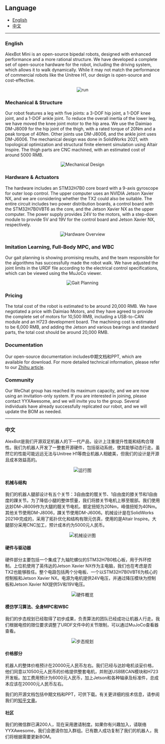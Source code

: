 ## Language

- [English](#english)
- [中文](#中文)

---

### English

AlexBot Mini is an open-source bipedal robots, designed with enhanced performance and a more rational structure. We have developed a complete set of open-source hardware for the robot, including the driving system, which allows it to walk dynamically. While it may not match the performance of commercial robots like the Unitree H1, our design is open-source and cost-effective.

<div style="text-align: center;">
    <img src="https://github.com/Alexhuge1/Alexbot/assets/79268846/a2eb591e-d456-4b0f-b197-b859c2b0c155" alt="run">
</div>

### Mechanical & Structure

Our robot features a leg with five joints: a 3-DOF hip joint, a 1-DOF knee joint, and a 1-DOF ankle joint. To reduce the overall inertia of the lower leg, we have moved the knee joint motor to the hip area. We use the Daimiao DM-J8009 for the hip joint of the thigh, with a rated torque of 20Nm and a peak torque of 40Nm. Other joints use DM-J8006, and the ankle joint uses DM-J6006. The mechanical design was done in SolidWorks 2021, with topological optimization and structural finite element simulation using Altair Inspire. The thigh parts are CNC machined, with an estimated cost of around 5000 RMB.

<div style="text-align: center;">
    <img alt="Mechanical Design" src="https://github.com/Alexhuge1/Alexbot/assets/79268846/150308cd-8ca5-4cd7-801d-cbc1b5fc478d">
</div>

### Hardware & Actuators

The hardware includes an STM32H7B0 core board with a 9-axis gyroscope for outer loop control. The upper computer uses an NVIDIA Jetson Xavier NX, and we are considering whether the TX2 could also be suitable. The entire circuit includes two power distribution boards, a control board with the STM32H7B0VBT6 as the core, and the Jetson Xavier NX as the upper computer. The power supply provides 24V to the motors, with a step-down module to provide 5V and 19V for the control board and Jetson Xavier NX, respectively.

<div style="text-align: center;">
    <img alt="Hardware Overview" src="https://github.com/Alexhuge1/Alexbot/assets/79268846/45d509cd-a820-4300-86af-de6eaf1d7879">
</div>

### Imitation Learning, Full-Body MPC, and WBC

Our gait planning is showing promising results, and the team responsible for the algorithms has successfully made the robot walk. We have adjusted the joint limits in the URDF file according to the electrical control specifications, which can be viewed using the MuJoCo viewer.

<div style="text-align: center;">
    <img alt="Gait Planning" src="https://github.com/Alexhuge1/Alexbot/assets/79268846/ca007be0-8ff4-47b6-8b23-acb9bd97a089">
</div>

### Pricing

The total cost of the robot is estimated to be around 20,000 RMB. We have negotiated a price with Daimiao Motors, and they have agreed to provide the complete set of motors for 10,500 RMB, including a USB-to-CAN module and an H723 development board. The machining cost is estimated to be 6,000 RMB, and adding the Jetson and various bearings and standard parts, the total cost should be around 20,000 RMB.

### Documentation

Our open-source documentation includes中期文档和PPT, which are available for download. For more detailed technical information, please refer to our [Zhihu article](https://zhuanlan.zhihu.com/p/69235601413).

### Community

Our WeChat group has reached its maximum capacity, and we are now using an invitation-only system. If you are interested in joining, please contact YYXAwesome, and we will invite you to the group. Several individuals have already successfully replicated our robot, and we will update the BOM as needed.


---

### 中文

AlexBot是我们开源双足机器人的下一代产品，设计上注重提升性能和结构合理性。我们为机器人开发了一整套开源硬件，包括驱动系统，使其能够动态行走。虽然它的性能可能远远无法与Unitree H1等商业机器人相媲美，但我们的设计是开源且成本效益高的。

<div style="text-align: center;">
    <img alt="运行图" src="https://github.com/Alexhuge1/Alexbot/assets/79268846/a2eb591e-d456-4b0f-b197-b859c2b0c155">
</div>

#### 机械与结构

我们的机器人腿部设计有五个关节：3自由度的髋关节、1自由度的膝关节和1自由度的踝关节。为了降低小腿的整体惯量，我们将膝关节电机上移至髋部。我们使用达妙DM-J8009作为大腿的髋关节电机，额定扭矩为20Nm，峰值扭矩为40Nm。其他关节使用DM-J8006，踝关节使用DM-J6006。机械设计是在SolidWorks 2021中完成的，采用了拓扑优化和结构有限元仿真，使用的是Altair Inspire。大腿部分采用CNC加工，预计成本约为5000元人民币。

<div style="text-align: center;">
    <img alt="机械设计图" src="https://github.com/Alexhuge1/Alexbot/assets/79268846/150308cd-8ca5-4cd7-801d-cbc1b5fc478d">
</div>

#### 硬件与驱动器

硬件部分主要包括一个集成了九轴陀螺仪的STM32H7B0核心板，用于外环控制。上位机使用了英伟达的Jetson Xavier NX作为主电脑，我们也在考虑是否TX2也能够胜任。整个电路包括两个分电板、一个以STM32H7B0VBT6为核心的控制板和Jetson Xavier NX。电源为电机提供24V电压，并通过降压模块为控制板和Jetson Xavier NX提供5V和19V电压。

<div style="text-align: center;">
    <img alt="硬件概览" src="https://github.com/Alexhuge1/Alexbot/assets/79268846/45d509cd-a820-4300-86af-de6eaf1d7879">
</div>

#### 模仿学习算法、全身MPC和WBC

我们的步态规划已经取得了初步成果，负责算法的团队已经成功让机器人行走。我们根据电控的限位要求调整了URDF文件中的关节限制，可以通过MuJoCo查看器查看。

<div style="text-align: center;">
    <img alt="步态规划" src="https://github.com/Alexhuge1/Alexbot/assets/79268846/ca007be0-8ff4-47b6-8b23-acb9bd97a089">
</div>

#### 价格部分

机器人的整体价格预计在20000元人民币左右。我们已经与达妙电机谈妥价格，他们同意以10500元人民币的价格提供整套电机，并附送USB转CAN模块和H723开发板。加工费用预计为6000元人民币，加上Jetson和各种轴承及标准件，总成本应该在20000元人民币左右。


我们的开源文档包括中期文档和PPT，可供下载。有关更详细的技术信息，请参阅我们的[知乎文章](https://zhuanlan.zhihu.com/p/69235601413)。

#### 社区

我们的微信群已满200人，现在采用邀请制度。如果你有兴趣加入，请联络YYXAwesome，我们会邀请你加入群组。已有数人成功复制了我们的机器人，我们将根据需要更新BOM。
